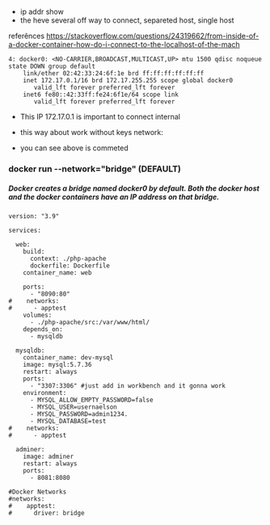 - ip addr show 
- the heve several off way to connect, separeted host, single host 

referênces https://stackoverflow.com/questions/24319662/from-inside-of-a-docker-container-how-do-i-connect-to-the-localhost-of-the-mach 
```
4: docker0: <NO-CARRIER,BROADCAST,MULTICAST,UP> mtu 1500 qdisc noqueue state DOWN group default 
    link/ether 02:42:33:24:6f:1e brd ff:ff:ff:ff:ff:ff
    inet 172.17.0.1/16 brd 172.17.255.255 scope global docker0
       valid_lft forever preferred_lft forever
    inet6 fe80::42:33ff:fe24:6f1e/64 scope link 
       valid_lft forever preferred_lft forever
```
- This IP 172.17.0.1 is important to connect internal


- this way about work without keys network: 
- you can see above is commeted

### docker run --network="bridge" (DEFAULT)
##### Docker creates a bridge named docker0 by default. Both the docker host and the docker containers have an IP address on that bridge.

```
version: "3.9"

services:

  web:
    build:
      context: ./php-apache
      dockerfile: Dockerfile
    container_name: web  

    ports:
      - "8090:80"
#    networks:
#      - apptest
    volumes:
      - ./php-apache/src:/var/www/html/
    depends_on:
      - mysqldb

  mysqldb:
    container_name: dev-mysql  
    image: mysql:5.7.36
    restart: always
    ports:
      - "3307:3306" #just add in workbench and it gonna work
    environment:
      - MYSQL_ALLOW_EMPTY_PASSWORD=false
      - MYSQL_USER=usernaelson
      - MYSQL_PASSWORD=admin1234.
      - MYSQL_DATABASE=test
#    networks:
#      - apptest 

  adminer:
    image: adminer
    restart: always
    ports:
      - 8081:8080

#Docker Networks
#networks:
#    apptest:
#      driver: bridge

```